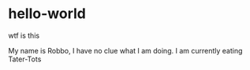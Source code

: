 # hello-world

wtf is this 

My name is Robbo, I have no clue what I am doing.
I am currently eating Tater-Tots
